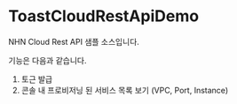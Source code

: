 # ToastCloudRestApiDemo
NHN Cloud Rest API 샘플 소스입니다.

기능은 다음과 같습니다.

1. 토근 발급
2. 콘솔 내 프로비저닝 된 서비스 목록 보기 (VPC, Port, Instance)

